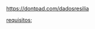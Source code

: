 https://dontpad.com/dadosresilia

[requisitos](https://resilia-files-production.s3.amazonaws.com/material/student/1694009852_SEDadosM3Projetoemgrupopdf.pdf?AWSAccessKeyId=ASIA5NG2YCRHLBQXW642&Expires=1700274917&Signature=cFZo42cr716cy46mJNoxxwj%2Bts8%3D&x-amz-security-token=IQoJb3JpZ2luX2VjEFsaCXVzLWVhc3QtMSJHMEUCIGPRmiBYFhzkbwK5LaDvndEvUsBVW7TTCZ8F5E16zpERAiEAo2YR27rI44mjCa5xkaFDDHvKiFvkZkhm5R7NzIO%2FUXYqvAUIpP%2F%2F%2F%2F%2F%2F%2F%2F%2F%2FARACGgw5MjE3MjkyNDIxOTAiDE8hIrz0FpegR8K0qCqQBbBOM6n%2FnAHVo3XmIzOMFtXwe14r0c%2Bi2QcpzZM%2BlM0PKBHFIB1UpYkSHRVChW0txNAz8qEyucLvWGeOkgiBw05nwEk%2F%2BkxmlW%2BF%2FQetQ1cbwRiQ%2BMO1wfEQ752XmZSGKGl1Ll%2BkGGQj%2Bpa4TXAwaPsNGgP0FJNoz8Ag1vYn%2BB%2FxqaSc0s16cRvcd1k6JzkdaqauvCZj9xmGF3pUwoA42VEuV6Hw8aBvdZvC0Bt%2F8iZRLocUbhQ9xsUoS0L26IROGJZa%2FI%2F8ihQuagTeV9wFTYKMmVQNWXlITILwjm3iX%2BZZIGYj8t4XyoVXT6xkr6qEX9SNbLGj%2BAxaikZzufygoKoq3G1ijbYqV4EfiKFR0iF1ZTmbdqQuipXCkn%2BrrY4sH25XZdYIHUVq0Q2pA0kutmf4lIzQaUlpqeHLxG%2FzjGldO29mRwR1pmjOfPuTavV2q%2F4NlpTWemi6%2F9dOBLD05No7lm8%2FrK3QHdEZ41gy4U5zT0hcjJVxEONLPVkoU4UirZhRgBQk2tI2beJNXJFuFRcgjaWHJ4aFlI11YhB3ZXU6DrJOATOvZxR8sYcqmjvm0wggGqZ0Lu3CGEvtj9krj%2FuPMCi6gFidhF8baFCEZVcfQXI4LmiW%2BjMkWdlwMHOoHoRWGvDyaLbkkkwsKDguuoawUP20r3IgA5z4Tacpw8Ug61YH2OsJGF1bk3sep3%2Fhka9oePKYYfdlmvNHol3p1lhTxDonS9OPC8%2FgSQdiL5rlKiphEMME6L2qBxlrXbniXthOBQ3lBWcc86%2FHYm%2B9hjVJqCZKzy0nUAGaT0q7ZB2yKLMSIZSEHYuJgvvtriyqAZwLRYA3BpreWOhhhfs4tq5icL9ug1gEo4J3birK25rRMLeB3aoGOrEBBwjPWIXKgWpu%2FL90M85kLCwsPUBZU%2F0KnSS46W0F59HqhljOkGwlBrKlZJ1waNZjetbN63ZJWrPwAatoT%2FfYkEqufEl5CUH%2FDIgiHlqdA5ohD4c0qZXKZU%2BWe5eh0PxUcQQl0wbdFEv5RqoW3kQAKaOZixll3Llt4n%2FAWtfHLgo3ieEEk5jf7WMaRU3UPyH9FP9xfqrKpGLZwbDz1bWIwW9jK%2FBSDR2Y1BBFqna9BjNK);
